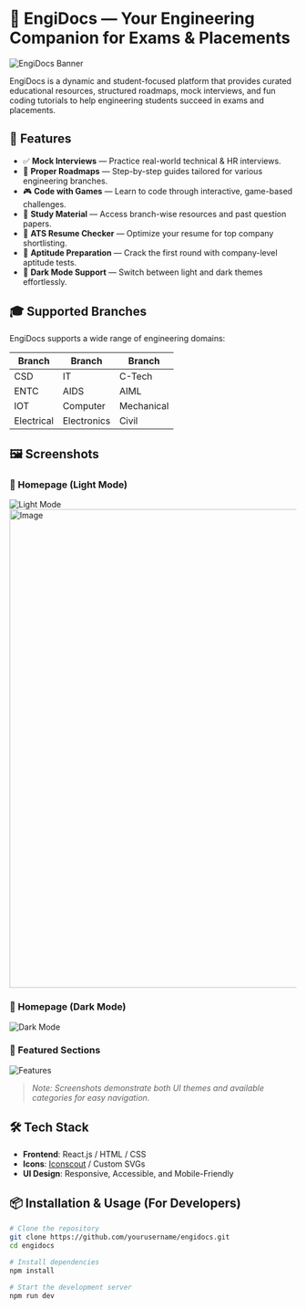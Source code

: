# 🚀 EngiDocs — Your Engineering Companion for Exams & Placements

![EngiDocs Banner](https://your-image-hosting-link/banner.png) <!-- Optional: Replace with hosted screenshot -->

EngiDocs is a dynamic and student-focused platform that provides curated educational resources, structured roadmaps, mock interviews, and fun coding tutorials to help engineering students succeed in exams and placements.

## 🌟 Features

- ✅ **Mock Interviews** — Practice real-world technical & HR interviews.
- 📘 **Proper Roadmaps** — Step-by-step guides tailored for various engineering branches.
- 🎮 **Code with Games** — Learn to code through interactive, game-based challenges.
- 📂 **Study Material** — Access branch-wise resources and past question papers.
- 🧠 **ATS Resume Checker** — Optimize your resume for top company shortlisting.
- 🧮 **Aptitude Preparation** — Crack the first round with company-level aptitude tests.
- 🌙 **Dark Mode Support** — Switch between light and dark themes effortlessly.

## 🎓 Supported Branches

EngiDocs supports a wide range of engineering domains:

| Branch | Branch | Branch |
|--------|--------|--------|
| CSD | IT | C-Tech |
| ENTC | AIDS | AIML |
| IOT | Computer | Mechanical |
| Electrical | Electronics | Civil |

## 🖼️ Screenshots

### 🔸 Homepage (Light Mode)
![Light Mode](https://Pratikkamble123.github.io/engidocs/imag/light.png)
<img width="1802" height="839" alt="Image" src="https://github.com/user-attachments/assets/387b2e31-d247-4365-bfcb-9ef8c4d3d484" />
### 🔸 Homepage (Dark Mode)
![Dark Mode](https://your-image-hosting-link/dark-mode.png)

### 🔸 Featured Sections
![Features](https://your-image-hosting-link/featured.png)

> *Note: Screenshots demonstrate both UI themes and available categories for easy navigation.*

## 🛠️ Tech Stack

- **Frontend**: React.js / HTML / CSS
- **Icons**: [Iconscout](https://iconscout.com/) / Custom SVGs
- **UI Design**: Responsive, Accessible, and Mobile-Friendly

## 📦 Installation & Usage (For Developers)

```bash
# Clone the repository
git clone https://github.com/yourusername/engidocs.git
cd engidocs

# Install dependencies
npm install

# Start the development server
npm run dev
